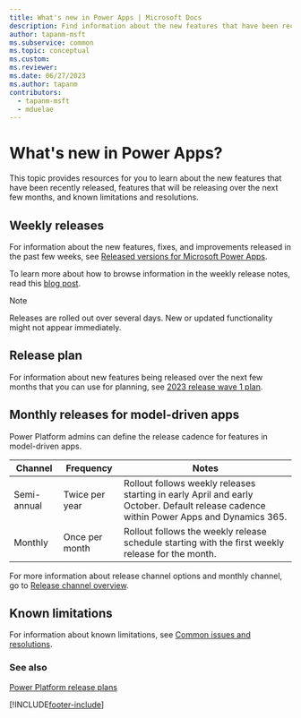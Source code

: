```yaml
---
title: What's new in Power Apps | Microsoft Docs
description: Find information about the new features that have been recently released, features that will be releasing in the next few months, and known limitations.
author: tapanm-msft
ms.subservice: common
ms.topic: conceptual
ms.custom: 
ms.reviewer: 
ms.date: 06/27/2023
ms.author: tapanm
contributors:
  - tapanm-msft
  - mduelae
---
```


# What's new in Power Apps?

This topic provides resources for you to learn about the new features that have been recently released, features that will be releasing over the next few months, and known limitations and resolutions.

## Weekly releases

For information about the new features, fixes, and improvements released in the past few weeks, see [Released versions for Microsoft Power Apps](/business-applications-release-notes/powerplatform/released-versions/powerapps).

To learn more about how to browse information in the weekly release notes, read this [blog post](https://powerapps.microsoft.com/blog/stay-tuned-with-the-latest-features-and-fixes-through-powerapps-weekly-release-notes/).

> [!NOTE]
> Releases are rolled out over several days. New or updated functionality might not appear immediately.

## Release plan

For information about new features being released over the next few months that you can use for planning, see [2023 release wave 1 plan](/power-platform/release-plan/2023wave1/power-apps/planned-features).

## Monthly releases for model-driven apps

 Power Platform admins can define the release cadence for features in model-driven apps.

| Channel | Frequency | Notes |
| --- | --- | --- |
| Semi-annual | Twice per year | Rollout follows weekly releases starting in early April and early October. Default release cadence within Power Apps and Dynamics 365. |
| Monthly | Once per month | Rollout follows the weekly release schedule starting with the first weekly release for the month. |

For more information about release channel options and monthly channel, go to [Release channel overview](maker/model-driven-apps/channel-overview.md).

## Known limitations

For information about known limitations, see [Common issues and resolutions](/powerapps/maker/canvas-apps/common-issues-and-resolutions).

### See also 

[Power Platform release plans](/dynamics365/release-plans/)

[!INCLUDE[footer-include](includes/footer-banner.md)]
